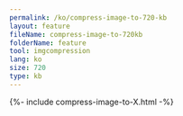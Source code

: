 ```yaml
---
permalink: /ko/compress-image-to-720-kb
layout: feature
fileName: compress-image-to-720kb
folderName: feature
tool: imgcompression
lang: ko
size: 720
type: kb
---
```


{%- include compress-image-to-X.html -%}
